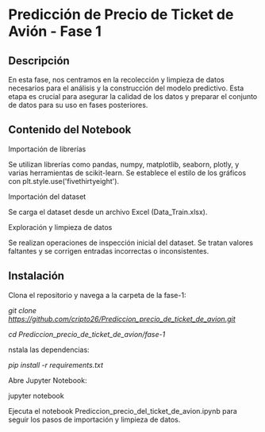 
# Predicción de Precio de Ticket de Avión - Fase 1

## Descripción
En esta fase, nos centramos en la recolección y limpieza de datos necesarios para el análisis y la construcción del modelo predictivo. Esta etapa es crucial para asegurar la calidad de los datos y preparar el conjunto de datos para su uso en fases posteriores.

## Contenido del Notebook

Importación de librerías

Se utilizan librerías como pandas, numpy, matplotlib, seaborn, plotly, y varias herramientas de scikit-learn.
Se establece el estilo de los gráficos con plt.style.use('fivethirtyeight').

Importación del dataset

Se carga el dataset desde un archivo Excel (Data_Train.xlsx).

Exploración y limpieza de datos

Se realizan operaciones de inspección inicial del dataset.
Se tratan valores faltantes y se corrigen entradas incorrectas o inconsistentes.

## Instalación
Clona el repositorio y navega a la carpeta de la fase-1:

*git clone https://github.com/cripto26/Prediccion_precio_de_ticket_de_avion.git*

*cd Prediccion_precio_de_ticket_de_avion/fase-1*

nstala las dependencias:

*pip install -r requirements.txt*

Abre Jupyter Notebook:

jupyter notebook


Ejecuta el notebook Prediccion_precio_del_ticket_de_avion.ipynb para seguir los pasos de importación y limpieza de datos.

